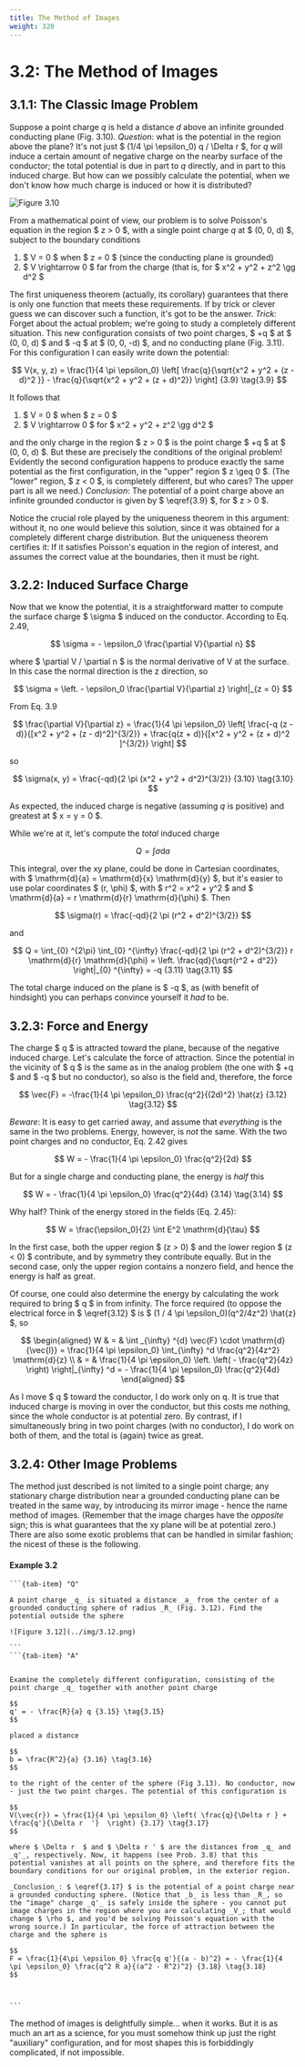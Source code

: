 ```yaml
---
title: The Method of Images
weight: 320
---
```


# 3.2: The Method of Images

## 3.1.1: The Classic Image Problem

Suppose a point charge _q_ is held a distance _d_ above an infinite grounded conducting plane (Fig. 3.10). _Question_: what is the potential in the region above the plane? It's not just $ (1/4 \pi \epsilon_0) q / \Delta r  $, for _q_ will induce a certain amount of negative charge on the nearby surface of the conductor; the total potential is due in part to _q_ directly, and in part to this induced charge. But how can we possibly calculate the potential, when we don't know how much charge is induced or how it is distributed?

![Figure 3.10](../img/3.10.png)

From a mathematical point of view, our problem is to solve Poisson's equation in the region $ z > 0 $, with a single point charge _q_ at $ (0, 0, d) $, subject to the boundary conditions

1. $ V = 0 $ when $ z = 0 $ (since the conducting plane is grounded)
2. $ V \rightarrow 0 $ far from the charge (that is, for $ x^2 + y^2 + z^2 \gg d^2 $ 

The first uniqueness theorem (actually, its corollary) guarantees that there is only one function that meets these requirements. If by trick or clever guess we can discover such a function, it's got to be the answer.
_Trick:_ Forget about the actual problem; we're going to study a completely different situation. This new configuration consists of two point charges, $ +q $  at $ (0, 0, d) $  and $ -q $  at $ (0, 0, -d) $, and no conducting plane (Fig. 3.11). For this configuration I can easily write down the potential:

$$
V(x, y, z) = \frac{1}{4 \pi \epsilon_0} \left[ \frac{q}{\sqrt{x^2 + y^2 + (z - d)^2 }} - \frac{q}{\sqrt{x^2 + y^2 + (z + d)^2}} \right] {3.9} \tag{3.9}
$$

It follows that

1. $ V = 0 $ when $ z = 0 $ 
2. $ V \rightarrow 0 $ for $ x^2 + y^2 + z^2 \gg d^2 $ 

and the only charge in the region $ z > 0 $ is the point charge $ +q $  at $ (0, 0, d) $. But these are precisely the conditions of the original problem! Evidently the second configuration happens to produce exactly the same potential as the first configuration, in the "upper" region $ z \geq 0 $. (The "lower" region, $ z < 0 $, is completely different, but who cares? The upper part is all we need.) _Conclusion_: The potential of a point charge above an infinite grounded conductor is given by $ \eqref{3.9} $, for $ z > 0 $.

Notice the crucial role played by the uniqueness theorem in this argument: without it, no one would believe this solution, since it was obtained for a completely different charge distribution. But the uniqueness theorem certifies it: If it satisfies Poisson's equation in the region of interest, and assumes the correct value at the boundaries, then it must be right.

## 3.2.2: Induced Surface Charge

Now that we know the potential, it is a straightforward matter to compute the surface charge $ \sigma $ induced on the conductor. According to Eq. 2.49,

$$
\sigma = - \epsilon_0 \frac{\partial V}{\partial n}
$$

where $ \partial V / \partial n $ is the normal derivative of V at the surface. In this case the normal direction is the z direction, so

$$
\sigma =  \left. - \epsilon_0 \frac{\partial V}{\partial z} \right|_{z = 0}
$$

From Eq. 3.9

$$
\frac{\partial V}{\partial z} = \frac{1}{4 \pi \epsilon_0} \left[ \frac{-q (z - d)}{[x^2 + y^2 + (z - d)^2]^{3/2}} + \frac{q(z + d)}{[x^2 + y^2 + (z + d)^2 ]^{3/2}} \right]
$$

so

$$
\sigma(x, y) = \frac{-qd}{2 \pi (x^2 + y^2 + d^2)^{3/2}} {3.10} \tag{3.10} 
$$

As expected, the induced charge is negative (assuming _q_ is positive) and greatest at $ x = y = 0 $.

While we're at it, let's compute the _total_ induced charge

$$
Q = \int \sigma \mathrm{d}{a}
$$

This integral, over the xy plane, could be done in Cartesian coordinates, with $ \mathrm{d}{a} = \mathrm{d}{x} \mathrm{d}{y} $, but it's easier to use polar coordinates $ (r, \phi) $, with $ r^2 = x^2 + y^2 $ and $ \mathrm{d}{a} = r \mathrm{d}{r} \mathrm{d}{\phi} $. Then

$$
\sigma(r) = \frac{-qd}{2 \pi (r^2 + d^2)^{3/2}} 
$$

and

$$
Q = \int_{0} ^{2\pi} \int_{0} ^{\infty}  \frac{-qd}{2 \pi (r^2 + d^2)^{3/2}} r \mathrm{d}{r} \mathrm{d}{\phi} = \left. \frac{qd}{\sqrt{r^2 + d^2}} \right|_{0} ^{\infty} = -q {3.11} \tag{3.11}
$$


The total charge induced on the plane is $ -q $, as (with benefit of hindsight) you can perhaps convince yourself it _had_ to be.

## 3.2.3: Force and Energy

The charge $ q $ is attracted toward the plane, because of the negative induced charge. Let's calculate the force of attraction. Since the potential in the vicinity of $ q $ is the same as in the analog problem (the one with $ +q $  and $ -q $ but no conductor), so also is the field and, therefore, the force

$$
\vec{F} = -\frac{1}{4 \pi \epsilon_0} \frac{q^2}{(2d)^2} \hat{z} {3.12} \tag{3.12}
$$


_Beware_: It is easy to get carried away, and assume that _everything_ is the same in the two problems. Energy, however, is _not_ the same. With the two point charges and no conductor, Eq. 2.42 gives

$$
W = - \frac{1}{4 \pi \epsilon_0} \frac{q^2}{2d} 
$$

But for a single charge and conducting plane, the energy is _half_ this

$$
W = - \frac{1}{4 \pi \epsilon_0} \frac{q^2}{4d} {3.14} \tag{3.14} 
$$

Why half? Think of the energy stored in the fields (Eq. 2.45):

$$
W = \frac{\epsilon_0}{2} \int E^2 \mathrm{d}{\tau}
$$

In the first case, both the upper region $ (z > 0) $ and the lower region $ (z < 0) $ contribute, and by symmetry they contribute equally. But in the second case, only the upper region contains a nonzero field, and hence the energy is half as great.

Of course, one could also determine the energy by calculating the work required to bring $ q $ in from infinity. The force required (to oppose the electrical force in $ \eqref{3.12} $ is $ (1 / 4 \pi \epsilon_0)(q^2/4z^2) \hat{z} $, so

$$
\begin{aligned}
W & = & \int _{\infty} ^{d} \vec{F} \cdot \mathrm{d}{\vec{l}} = \frac{1}{4 \pi \epsilon_0} \int_{\infty} ^d \frac{q^2}{4z^2} \mathrm{d}{z} \\
 & = & \frac{1}{4 \pi \epsilon_0} \left. \left( - \frac{q^2}{4z}  \right) \right|_{\infty} ^d = - \frac{1}{4 \pi \epsilon_0} \frac{q^2}{4d} 
\end{aligned}
$$
 
As I move $ q $ toward the conductor, I do work only on q. It is true that induced charge is moving in over the conductor, but this costs me nothing, since the whole conductor is at potential zero. By contrast, if I simultaneously bring in two point charges (with no conductor), I do work on both of them, and the total is (again) twice as great.

## 3.2.4: Other Image Problems

The method just described is not limited to a single point charge; any stationary charge distribution near a grounded conducting plane can be treated in the same way, by introducing its mirror image - hence the name method of images. (Remember that the image charges have the _opposite_ sign; this is what guarantees that the xy plane will be at potential zero.) There are also some exotic problems that can be handled in similar fashion; the nicest of these is the following.

#### Example 3.2


````{tab-set}
```{tab-item} "Q"

A point charge _q_ is situated a distance _a_ from the center of a grounded conducting sphere of radius _R_ (Fig. 3.12). Find the potential outside the sphere

![Figure 3.12](../img/3.12.png)

```
```{tab-item} "A"


Examine the completely different configuration, consisting of the point charge _q_ together with another point charge

$$
q' = - \frac{R}{a} q {3.15} \tag{3.15}
$$

placed a distance

$$
b = \frac{R^2}{a} {3.16} \tag{3.16}
$$

to the right of the center of the sphere (Fig 3.13). No conductor, now - just the two point charges. The potential of this configuration is

$$
V(\vec{r}) = \frac{1}{4 \pi \epsilon_0} \left( \frac{q}{\Delta r } + \frac{q'}{\Delta r  '}  \right) {3.17} \tag{3.17}
$$

where $ \Delta r  $ and $ \Delta r ' $ are the distances from _q_ and _q'_, respectively. Now, it happens (see Prob. 3.8) that this potential vanishes at all points on the sphere, and therefore fits the boundary conditions for our original problem, in the exterior region.

_Conclusion_: $ \eqref{3.17} $ is the potential of a point charge near a grounded conducting sphere. (Notice that _b_ is less than _R_, so the "image" charge _q'_ is safely inside the sphere - you cannot put image charges in the region where you are calculating _V_; that would change $ \rho $, and you'd be solving Poisson's equation with the wrong source.) In particular, the force of attraction between the charge and the sphere is

$$
F = \frac{1}{4\pi \epsilon_0} \frac{q q'}{(a - b)^2} = - \frac{1}{4 \pi \epsilon_0} \frac{q^2 R a}{(a^2 - R^2)^2} {3.18} \tag{3.18}  
$$



```
````
    

The method of images is delightfully simple... when it works. But it is as much an art as a science, for you must somehow think up just the right "auxiliary" configuration, and for most shapes this is forbiddingly complicated, if not impossible.

